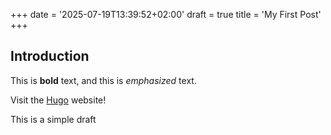 +++
date = '2025-07-19T13:39:52+02:00'
draft = true
title = 'My First Post'
+++
## Introduction

This is **bold** text, and this is *emphasized* text.  


Visit the [Hugo](https://gohugo.io) website!    


This is a simple draft